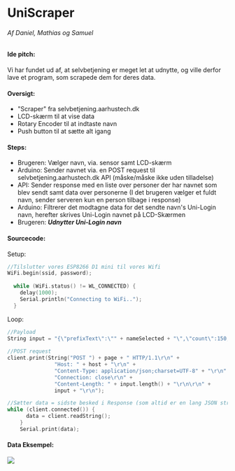 # UniScraper
###### Af Daniel, Mathias og Samuel 

#### Ide pitch:
Vi har fundet ud af, at selvbetjening er meget let at udnytte, og ville derfor lave et program, som scrapede dem for deres data.

#### Oversigt:
- "Scraper" fra selvbetjening.aarhustech.dk
- LCD-skærm til at vise data
- Rotary Encoder til at indtaste navn
- Push button til at sætte alt igang

#### Steps:
- Brugeren: Vælger navn, via. sensor samt LCD-skærm
- Arduino: Sender navnet via. en POST request til selvbetjening.aarhustech.dk API (måske/måske ikke uden tilladelse)
- API: Sender response med en liste over personer der har navnet som blev sendt samt data over personerne (I det brugeren vælger et fuldt navn, sender serveren kun en person tilbage i response)
- Arduino: Filtrerer det modtagne data for det sendte navn's Uni-Login navn, herefter skrives Uni-Login navnet på LCD-Skærmen
- Brugeren: ***Udnytter Uni-Login navn***

#### Sourcecode:

Setup:
``` c
//Tilslutter vores ESP8266 D1 mini til vores Wifi
WiFi.begin(ssid, password);
 
  while (WiFi.status() != WL_CONNECTED) {
    delay(1000);
    Serial.println("Connecting to WiFi..");
  }
```


Loop:
``` c
//Payload
String input = "{\"prefixText\":\"" + nameSelected + "\",\"count\":150,\"contextKey\":\"all|0|0\"}";
  
//POST request
client.print(String("POST ") + page + " HTTP/1.1\r\n" +
               "Host: " + host + "\r\n" +
               "Content-Type: application/json;charset=UTF-8" + "\r\n" +
               "Connection: close\r\n" +
               "Content-Length: " + input.length() + "\r\n\r\n" +
               input + "\r\n");

//Sætter data = sidste besked i Response (som altid er en lang JSON string med data)
while (client.connected()) {
      data = client.readString();
    }
    Serial.print(data);
```

#### Data Eksempel:
![](https://github.com/digitalInteraktion2019/IOTresources/blob/master/DanielMathiasSamuel_Uniscraper/Ressourcer/DataEksempel.png)